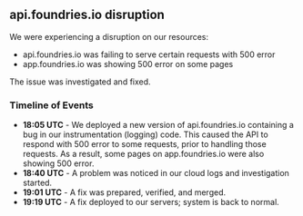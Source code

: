 ## api.foundries.io disruption

We were experiencing a disruption on our resources:
* api.foundries.io was failing to serve certain requests with 500 error
* app.foundries.io was showing 500 error on some pages

The issue was investigated and fixed.

### Timeline of Events

* **18:05 UTC** - We deployed a new version of api.foundries.io containing a bug in our instrumentation (logging) code.
  This caused the API to respond with 500 error to some requests, prior to handling those requests.
  As a result, some pages on app.foundries.io were also showing 500 error.
* **18:40 UTC** - A problem was noticed in our cloud logs and investigation started.
* **19:01 UTC** - A fix was prepared, verified, and merged.
* **19:19 UTC** - A fix deployed to our servers; system is back to normal.
